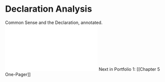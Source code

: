 # Declaration Analysis
Common Sense and the Declaration, annotated.
![Common Sense.pdf](Common%20Sense.pdf)
Next in Portfolio 1: [[Chapter 5 One-Pager]]